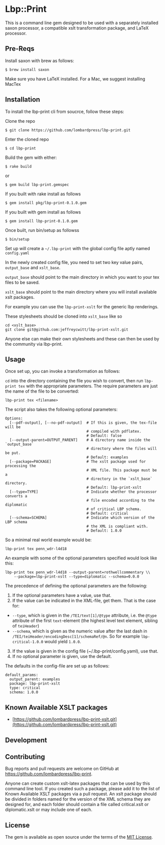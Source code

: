 # Lbp::Print

This is a command line gem designed to be used with a separately installed saxon processor, a compatible xslt transformation package, and LaTeX processor.

## Pre-Reqs

Install saxon with brew as follows:

    $ brew install saxon

Make sure you have LaTeX installed. For a Mac, we suggest installing MacTex

## Installation

To install the lbp-print cli from soucrce, follow these steps:

Clone the repo

    $ git clone https://github.com/lombardpress/lbp-print.git

Enter the cloned repo

    $ cd lbp-print

Build the gem with either:

    $ rake build

or

    $ gem build lbp-print.gemspec

If you built with rake install as follows

    $ gem install pkg/lbp-print-0.1.0.gem

If you built with gem install as follows

    $ gem install lbp-print-0.1.0.gem

Once built, run bin/setup as followss

    $ bin/setup

Set up will create a `~/.lbp-print` with the global config file aptly named `config.yaml`

In the newly created config file, you need to set two key value pairs, `output_base` and `xslt_base`.

`output_base` should point to the main directory in which you want to your tex files to be saved.

`xslt_base` should point to the main directory where you will install available xslt packages.

For example you can use the `lbp-print-xslt` for the generic lbp renderings.

These stylesheets should be cloned into `xslt_base` like so

    cd <xslt_base>
    git clone git@github.com:jeffreycwitt/lbp-print-xslt.git

Anyone else can make their own stylesheets and these can then be used by the community via lbp-print.

## Usage

Once set up, you can invoke a transformation as follows:

`cd` into the directory containing the file you wish to convert, then run `lbp-print tex` with the appropriate parameters. The require parameters are just the name of the file to be converted:

    lbp-print tex <filename>

The script also takes the following optional parameters:

```
Options:
  [--pdf-output], [--no-pdf-output]  # If this is given, the tex-file will be
                                     # compiled with pdflatex.
                                     # Default: false
  [--output-parent=OUTPUT_PARENT]    # A directory name inside the `output_base`
                                     # directory where the files will be put.
                                     # Default: examples
  [--package=PACKAGE]                # The xslt package used for processing the
                                     # XML file. This package must be a
                                     # directory in the `xslt_base` directory.
                                     # Default: lbp-print-xslt
  [--type=TYPE]                      # Indicate whether the processor converts a
                                     # file encoded according to the diplomatic
                                     # of critical LBP schema.
                                     # Default: critical
  [--schema=SCHEMA]                  # Indicate which version of the LBP schema
                                     # the XML is compliant with.
                                     # Default: 1.0.0
```

So a minimal real world example would be:

    lbp-print tex penn_wdr-l4d18

An example with some of the optional parameters specified would look like this:

    lbp-print tex penn_wdr-l4d18 --output-parent=rothwellcommentary \\
        --package=lbp-print-xslt --type=diplomatic --schema=0.0.0

The precedence of defining the optional parameters are the following:

1. If the optional parameters have a value, use that.
2. If the value can be indicated in the XML-file, get them. That is the case for:
  * `--type`, which is given in the `/TEI/text[1]/@type` attribute, i.e. the `@type` attribute of the first `text`-element (the highest level text element, sibling of `teiHeader`)
  * `--schema`, which is given as the numeric value after the last dash in `/TEI/teiHeader/encodingDesc[1]/schemaRef/@n`. So for example `lbp-critical-1.0.0` would yield `1.0.0`.
3. If the value is given in the config file (~/.lbp-print/config.yaml), use that.
4. If no optional parameter is given, use the default.

The defaults in the config-file are set up as follows:

    default_params:
      output_parent: examples
      package: lbp-print-xslt
      type: critical
      schema: 1.0.0

## Known Available XSLT packages

* [https://github.com/lombardpress/lbp-print-xslt.git](https://github.com/lombardpress/lbp-print-xslt.git)

## Development

## Contributing

Bug reports and pull requests are welcome on GitHub at https://github.com/lombardpress/lbp-print.

Anyone can create custom xslt-latex packages that can be used by this command line tool. If you created such a package, please add it to the list of Known Available XSLT packages via a pull request. An xslt package should be divided in folders named for the version of the XML schema they are designed for, and each folder should contain a file called critical.xslt or diplomatic.xslt or may include one of each.

## License

The gem is available as open source under the terms of the [MIT License](http://opensource.org/licenses/MIT).
